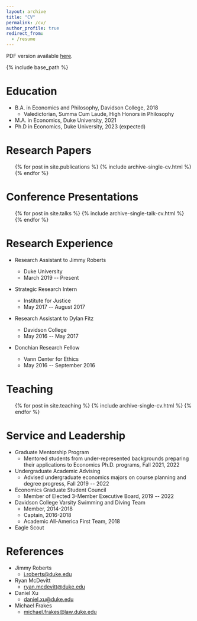 ```yaml
---
layout: archive
title: "CV"
permalink: /cv/
author_profile: true
redirect_from:
  - /resume
---
```


PDF version available [here](https://rileyleague.github.io/files/League_Riley_CV.pdf).

{% include base_path %}

Education
======
* B.A. in Economics and Philosophy, Davidson College, 2018  
  * Valedictorian, Summa Cum Laude, High Honors in Philosophy
* M.A. in Economics, Duke University, 2021
* Ph.D in Economics, Duke University, 2023 (expected)

Research Papers
======
  <ul>{% for post in site.publications %}
    {% include archive-single-cv.html %}
  {% endfor %}</ul>
  
Conference Presentations
======
  <ul>{% for post in site.talks %}
    {% include archive-single-talk-cv.html %}
  {% endfor %}</ul>
  
Research Experience
======
* Research Assistant to Jimmy Roberts
  * Duke University
  * March 2019 -- Present

* Strategic Research Intern
  * Institute for Justice
  * May 2017 -- August 2017
  
* Research Assistant to Dylan Fitz
  * Davidson College
  * May 2016 -- May 2017

* Donchian Research Fellow
  * Vann Center for Ethics
  * May 2016 -- September 2016

Teaching
======
  <ul>{% for post in site.teaching %}
    {% include archive-single-cv.html %}
  {% endfor %}</ul>
  
Service and Leadership
======
* Graduate Mentorship Program
  * Mentored students from under-represented backgrounds preparing their applications to Economics Ph.D. programs, Fall 2021, 2022
* Undergraduate Academic Advising
  * Advised undergraduate economics majors on course planning and degree progress, Fall 2019 -- 2022
* Economics Graduate Student Council
  * Member of Elected 3-Member Executive Board, 2019 -- 2022
* Davidson College Varsity Swimming and Diving Team
  * Member, 2014-2018
  * Captain, 2016-2018
  * Academic All-America First Team, 2018
* Eagle Scout

References
======
* Jimmy Roberts
  * j.roberts@duke.edu
* Ryan McDevitt
  * ryan.mcdevitt@duke.edu
* Daniel Xu
  * daniel.xu@duke.edu
* Michael Frakes
  * michael.frakes@law.duke.edu
  
